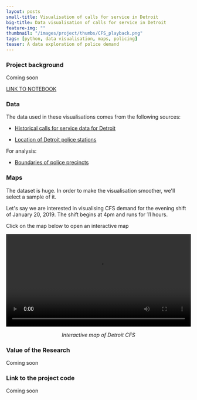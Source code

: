 ```yaml
---
layout: posts
small-title: Visualisation of calls for service in Detroit
big-title: Data visualisation of calls for service in Detroit
feature-img: ""
thumbnail: "/images/project/thumbs/CFS_playback.png"
tags: [python, data visualisation, maps, policing]
teaser: A data exploration of police demand
---
```


### Project background

Coming soon

[comment]: <> (What is police demand. Introduce abreviation CFS)

<a href="/notebooks/Data%20visualisation%20CFS%20-%20Detroit.html" target="_blank"> LINK TO NOTEBOOK </a>
  

### Data 

The data used in these visualisations comes from the following sources:

- [Historical calls for service data for Detroit](https://data.detroitmi.gov/Public-Safety/DPD-911-Calls-for-Service-September-20-2016-Presen/wgv9-drfc)

- [Location of Detroit police stations](https://data.detroitmi.gov/Public-Safety/DPD-911-Calls-for-Service-September-20-2016-Presen/wgv9-drfc)

For analysis:
- [Boundaries of police precincts](https://data.detroitmi.gov/datasets/dpd-precincts/data?geometry=-83.758%2C42.264%2C-82.440%2C42.442)

### Maps

The dataset is huge. In order to make the visualisation smoother, we'll select a sample of it. 

Let's say we are interested in visualising CFS demand for the evening shift of January 20, 2019. The shift begins at 4pm and runs for 11 hours.

Click on the map below to open an interactive map


<p align="center">
  <a href="/images/project/maps/CFS_playback.html" target="_blank">
    <video width="100%"  autoplay
       name="CFS playback" src="/images/project/CFS_playback.mov"></video>
  </a>
</p>

<p align="center">
  <em>Interactive map of Detroit CFS</em>
</p>




### Value of the Research


Coming soon


### Link to the project code


Coming soon
